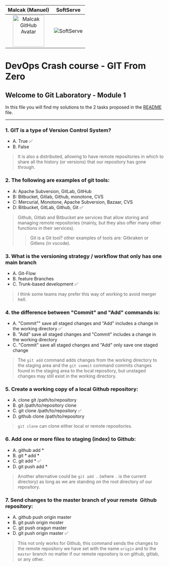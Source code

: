Malcak (Manuel)             |  SoftServe
:-------------------------:|:-------------------------:
<img src="https://avatars.githubusercontent.com/u/59063272?v=4" width="100" height="100" alt="Malcak GitHub Avatar">  |  ![SoftServe](https://media-exp2.licdn.com/dms/image/C4E0BAQEhqEYDn2-LkA/company-logo_100_100/0/1580391093627?e=1663200000&v=beta&t=EO7vueG3ailmZ1RfTbu4knkfQGiqf5LZa1RJ90nt5do)

# DevOps Crash course - GIT From Zero
## Welcome to Git Laboratory - Module 1

In this file you will find my solutions to the 2 tasks proposed in the [README](../README.md) file.

---

### 1. GIT is a type of Version Control System?
- A. True ✅
- B. False
> It is also a distributed, allowing to have remote repositories in which to share all the history (or versions) that our repository has gone through.

### 2. The following are examples of git tools:
- A: Apache Subversion, GitLab, GitHub
- B: Bitbucket, Gitlab, Github, monotone, CVS
- C: Mercurial, Monotone, Apache Subversion, Bazaar, CVS
- D: Bitbucket, GitLab, Github, Git ✅
> Github, Gitlab and Bitbucket are services that allow storing and managing remote repositories (mainly, but they also offer many other functions in their services).
> > Git is a Git tool? other examples of tools are: Gitkraken or Gitlens (in vscode).

### 3. What is the versioning strategy / workflow that only has one main branch
- A. Git-Flow
- B. feature Branches
- C. Trunk-based development ✅
> I think some teams may prefer this way of working to avoid merger hell.

### 4. the difference between "Commit" and "Add" commands is:
- A. "Commit"" save all staged changes and "Add" includes a change in the working directory ✅
- B. "Add" save all staged changes and "Commit" includes a change in the working directory
- C. "Commit" save all staged changes and "Add" only save one staged change
> The `git add` command adds changes from the working directory to the staging area and the `git commit` command commits changes found in the staging area to the local repository, but unstaged changes may still exist in the working directory.

### 5. Create a working copy of a local Github repository:
- A. clone git /path/to/repository
- B. git /path/to/repository clone
- C. git clone /path/to/repository ✅
- D. github clone /path/to/repository
> `git clone` can clone either local or remote repositories.

### 6. Add one or more files to staging (index) to Github:
- A. github add *
- B. git * add *
- C. git add * ✅
- D. git push add *
> Another alternative could be `git add .` (where `.` is the current directory) as long as we are standing on the root directory of our repository.

### 7. Send changes to the master branch of your remote  Github repository:
- A. github push origin master
- B. git push origin moster
- C. git push oragun master
- D. git push origin master ✅
> This not only works for Github, this command sends the changes to the remote repository we have set with the name `origin` and to the `master` branch no matter if our remote repository is on github, gitlab, or any other.

